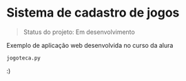 # Sistema de cadastro de jogos

> Status do projeto: Em desenvolvimento

Exemplo de aplicação web desenvolvida no curso da alura

```
jogoteca.py
```
:)
